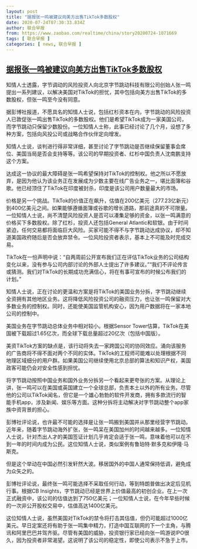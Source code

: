 ```yaml
---
layout: post
title: "据报张一鸣被建议向美方出售TikTok多数股权"
date: 2020-07-24T07:30:33.834Z
author: 联合早报
from: https://www.zaobao.com/realtime/china/story20200724-1071669
tags: [ 联合早报 ]
categories: [ news, 联合早报 ]
---
```

<!--1595605980000-->
[据报张一鸣被建议向美方出售TikTok多数股权](https://www.zaobao.com/realtime/china/story20200724-1071669)
------

<div>
<p>知情人士透露，字节调动的风险投资人向北京字节跳动科技有限公司创始人张一鸣提出一系列建议，以解决美国对TikTok的担忧，其中包括向美方出售TikTok的多数股权，但张一鸣至今没有同意。</p><p>据彭博社报道，不愿具名的知情人士说，包括红杉资本在内，字节跳动的风险投资人已敦促张一鸣出售TikTok的多数股权。他们是希望TikTok成为一家美国公司，而字节跳动只保留少数股份。一位知情人士称，此事已经讨论了几个月，设想了多种方案，包括向风投公司或战略合作伙伴定向增发。</p><p>知情人士说，谈判进行得非常详细，甚至讨论了字节跳动是否继续保留董事会席位、美国当局是否会支持等等。该公司的早期投资者、红杉中国负责人沈南鹏支持这个方案。</p><section id="imu"><div id="dfp-ad-imu1-wrapper" class="dfp-tag-wrapper"><div id="dfp-ad-imu1" class="dfp-tag-wrapper"></div></div></section><p>达成这一协议的最大障碍是张一鸣希望保持对TikTok的控制权。他之所以不愿放弃，是因为他认为该业务正在发展成为少数主要在线广告业务之一，堪比面簿和谷歌。他已经顶住了TikTok在印度被封杀，印度是该公司用户数量最大的市场。</p><p>价格是另一个挑战。TikTok的价值正在飙升，估值在200亿美元（277.23亿新元）到400亿美元之间。如果能够遵循面簿或谷歌的增长道路，那前途真的不可限量。一位知情人士说，尚不清楚风险投资人是否可以凑集足够的资金，以张一鸣满意的价格买下多数股权。除了红杉，投资人还包括General Atlantic和软银。由于时间紧迫，任何交易都将面临巨大风险。买家可能不得不与字节跳动达成协议，却不知道美国政府随后是否会放弃禁令。一位风险投资者表示，基本上不可能及时完成交易。</p><p>TikTok在一份声明中说：“自两周前公开宣布我们正在评估TikTok业务的公司结构变化以来，没有参与公司内部讨论的外部人士提出了许多建议。”“我们不评论传言或猜测。我们对TikTok的长期成功充满信心，将在有事可宣布的时候公布我们的计划。”</p><p>知情人士说，正在讨论的更温和方案是将TikTok的美国业务分拆，字节跳动继续全资拥有其他地区业务。这将降低风险投资公司的融资压力，也让张一鸣保留对大多数业务的控制权。同时，还能使美国监管机构安心，因为用户数据将在一家本地公司的控制中。</p><div id="innity-in-post"></div><div id="dfp-ad-midarticlespecial-wrapper" class="dfp-tag-wrapper"><div id="dfp-ad-midarticlespecial" class="dfp-tag-wrapper"></div></div><p>美国业务在字节跳动总体业务中相对较小。根据Sensor Tower估算，TikTok在美国被下载超过1.65亿次，而全球下载总量超过20亿次（包括中国版）。</p><p>美资TikTok方案的缺点是，该行动将失去一家跨国公司的协同效应。涌向该服务的广告商将不得不面对两个不同的实体。TikTok的工程师可能难以处理根据不同地理区域细分的用户群。如果美国公司继续使用北京总部的算法和知识产权，美国政客可能仍会对安全性感到担忧。</p><p>将字节跳动按照中国业务和国外业务分拆另一个看起来更夸张的方案。从理论上讲，张一鸣可以在美国或英国建立一个全球总部，负责本土以外的所有业务。尽管他的公司以TikTok闻名，但它是一个雄心勃勃的软件开发商，拥有多款流行的智能手机app，涉及新闻、娱乐等方面。这种分拆将主动解决对字节跳动整个app家族中资背景的担心。</p><p>彭博社评论说，也许最不可能的选择是让张一鸣搬到美国并从那里经营字节跳动。近年来，随着字节跳动海外扩张，张一鸣呆在美国加州的时间越来越多。一位知情人士说，针对杰出人才的美国签证计划几乎肯定会适于张一鸣，意味着他可以在不到一年的时间内成为公民。这位知情人士说，类似案例有鲁珀特·默多克和伊隆·马斯克。</p><p>但是这个举动在中国必然引发轩然大波。移居国外的中国人通常保持低调，避免成为众矢之的。</p><p>彭博社评论说，最终张一鸣可能选择不采取任何行动，等到特朗普做出决定后见机行事。根据CB Insights，字节跳动已经是世界上价值最高的初创企业。在上一次正式融资中，该公司的估值达到了750亿美元；一位知情人士说，在今年早些时候的一次非公开股权交易中，估值高达1400亿美元。</p><p>这位知情人士说，虽然美国对TikTok的禁令将打击其估值，但仍可能超过1000亿美元。早日定案还将有助于张一鸣集中精力，打造中国互联网的下一个主角，与腾讯和阿里巴巴并驾齐驱。尽管有美国的威胁，投资银行家已经向张一鸣游说IPO很久，因为投资者非常渴望。这说明了该公司的稳定性，即使公司表示不急于上市。</p>
</div>

